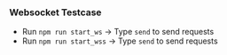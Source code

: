 ### Websocket Testcase

- Run `npm run start_ws` -> Type `send` to send requests
- Run `npm run start_wss` -> Type `send` to send requests
